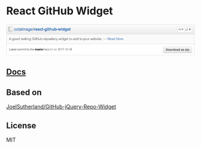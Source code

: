 # React GitHub Widget

![](react-github-widget.png)

## [Docs](https://octalmage.github.io/react-github-widget/)

## Based on

[JoelSutherland/GitHub-jQuery-Repo-Widget](https://github.com/JoelSutherland/GitHub-jQuery-Repo-Widget)

## License

MIT
